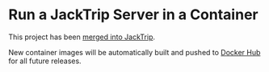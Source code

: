 # Run a JackTrip Server in a Container

This project has been [merged into JackTrip](https://github.com/jacktrip/jacktrip/tree/dev/linux/container).

New container images will be automatically built and pushed to
[Docker Hub](https://hub.docker.com/repository/docker/jacktrip/jacktrip/general)
for all future releases.